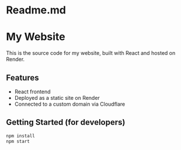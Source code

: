 # Readme.md

# My Website

This is the source code for my website, built with React and hosted on Render.

## Features
- React frontend
- Deployed as a static site on Render
- Connected to a custom domain via Cloudflare

## Getting Started (for developers)
```bash
npm install
npm start

